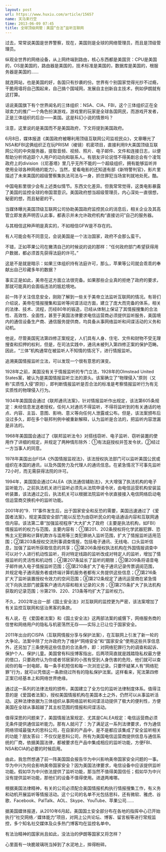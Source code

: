 ```yaml
---
layout: post
url: https://www.huxiu.com/article/15657
name: 天马来行空
time: 2013-06-09 07:45
title: 全球顶级网管：美国“合法”监听互联网
---
```

过去，常常说美国是世界警察，现在，美国则是全球的网络管理员，而且是顶级管理员。

纵观全世界的网络设备，从上网终端到路由，核心东西都是美国货：CPU是美国的，OS是美国的，路由器是美国的，技术标准是美国的，数据库是美国的，根服务器是美国的……

就连网站，也是美国的好，各国只有抄袭的份。世界有个别国家觉得光抄不过瘾，干脆用墙将自己围起来，自己搞个国域网，发展自主创新自主技术，例如伊朗就有这打算。

话说美国旗下有个世界闻名的三体组织：NSA、CIA、FBI，这个三体组织正在全球卖力的推广一个角色扮演游戏，游戏里的玩家是全球各国网民，而游戏开发者，正是三体组织的后台——美国。这是科幻小说的情景吗？

注意，这里说的是美国而不是美国政府，下文将提到美国政府。

6月8日，媒体报道《美国政府被曝利用顶级互联网公司监视民众》，文章曝光了NSA和FBI这俩组织正在玩PRISM（棱镜）机密项目，直接利用9大美国顶级互联网公司的中央服务器，提取音频、视频、照片、电子邮件、文件和连接日志，以便帮助分析师追踪个人用户的动向和联系人。有朋友评论说怪不得美剧总会有个凌驾政府上的division（《尼基塔》里几乎无所不能的一个超级组织，拥有能够监听并使用全球各种网络的能力）。当然，爱看电影的还知道有部《新特警判官》，影片里描述了未来美国的超级警察集执法司法与一身，抓住罪犯当场宣判就地处死。酷。

中国电影里很少会有上述类似情节。东西文化差异。但我常常觉得，这类电影暴露了美国的监控全球的帝国潜意识。美国政府想当超级管理员，内心深处一直很想，秘密的想，而且秘密的干。

当媒体曝光美国顶级互联网公司协助美国政府监控民众的消息后，相关企业及其高管立即发表声明否认此事，都表示并未允许政府机构“直接访问”自己的服务器。

与其相信这种声明是真实的，不如相信GFW是不存在的。

有人可能会有不同意见，会说美国是一个法治国家，政府不会那么蛮干。

不错，正如苹果公司在撇清自己的时候说的说的那样：“任何政府部门希望获得用户数据，都必须首先获得法庭的许可。”

这是不是就是暗示：如果三体组织持有法庭许可，那么，苹果等公司就会乖乖的奉献出自己珍藏多年的数据？

事实正是如此，美帝在这方面立法很完备。如果那些企业真的拒绝了政府的要求，那就可能真的会面临违法的尴尬境地。

前一阵子关注信息安全，刚刚了解到一些关于美帝立法监听互联网的情况。有哥们介绍说，美帝在情报搜集和监听等间谍活动方面，建立了庞大而完备的体系，相关的法律、技术、流程，历经80年的锻造，已经从体制上保证了其情报搜集的合法性、高效性、全面性，甚至于美国法律要求电信运营商必须提供监听服务，美国境内的通信设备生产商、通信服务提供商，均具备从事网络监听和间谍活动的义务和动机。

他说，尽管美国宪法第四修正案规定，人们具有人身、住宅、文件和财物不受无理搜查和扣押的权利，但是，在司法实践中，通讯未被列入第四修正案的保护范畴。因此，“三体”机构通常在被监听人不知情的情况下，进行情报监听。

追溯美国情报监听立法，可以发现一个很有意思的演变。

1928年之前，美国没有关于情报监听的专门立法，1928年的Olmstead United States案，被认为是美国情报监听立法的源头。该案确立了“物理侵入”原则（又称“实质性入侵”原则），即判断情报监听是否合法的标准是考察情报监听行为有无实质性的物理侵入行为。

1934年美国国会通过《联邦通讯法案》，针对情报监听作出规定，该法第605条规定：未经信息发送者授权，任何人对通讯不得监听，不得将监听到的有关通话的地点、内容、主旨、意图、影响、意义等向任何人泄露或公布。但是，该法案颁布后没过多久，即在多个联邦判例中被重新解释，认为监听是合法的，把监听内容泄漏是非法的。

1968年美国国会通过了《联邦监听法令》对搭线窃听、电子监听、窃听装置的使用作了详细的规定，并规定了两种情形除外：①有法庭授权并签发令状，②经过一方当事人的同意。

1978年美国出台FISA《外国情报监视法》，该法授权执法部门可以监听美国公民或组织在本国的通讯，以及外国势力及代理人的通讯信息。在紧急情况下可事先监听72小时，而无需获得法院的许可。

1994年，美国国会通过CALEA《执法通信辅助法》，大大增强了执法机构的电子监听能力，之前执法机关进行监听必须先从法院申请令状，由电信运营机构安装监听装置，该法通过之后，执法机关可以根据法院监听令状直接接入电信网络启动电信运营商交换机中的监听功能。

2001年的“9．11”事件发生后，出于国家安全和反恐的需要，美国迅速通过了《爱国者法案》，规定美国安全部门能以反恐为由窃听民众的电话通话内容和互联网通信内容。该法第二章“加强监视程序”大大扩大了政府（主要是执法机构，如FBI）情报监听的权力与范围，主要内容有：①第201、202条授权将化学武器犯罪、恐怖主义犯罪和计算机欺诈与滥用等三类犯罪纳入监听范围，扩大了情报监听适用范围；②第203条授权交流刑事调查情报，包括电子通讯、无线电、口头监听信息，加强了监听所获取信息的共享；③第206条授权执法机构在外国情报调查中可以对个人进行机动性监听，将对特定线路的监听改成对特定人的监听，增加了情报监听的灵活性和机动性；④第207条延长了监听的期限；⑤第209条将语音电子邮件纳入电子情报监听范围；⑥第210条扩大了电子通讯记录传票调阅范围，并规定电子通讯服务者或终端计算机服务者都有义务提供这些信息；⑦第216条扩大了监听装置授权令效力的空间范围；⑧第212条规定了通讯运营商在紧急情况下向执法部门披露客户通讯内容和相关记录的义务；⑨第215条扩大了执法机构获取的记录范围；⑩第219、220、213条等均扩大了监听权力。

不久，2002年出台一部《国土安全法》对互联网的监控更为严密，该法案增加了有关监控互联网和惩治黑客的条款。

有人说，在《爱国者法案》和《国土安全法》这两部法案的威慑下，网络服务商的信誉和网络用户的隐私与机密荡然无存——实际上已让位于国家安全。

2011年出台的CISPA（互联网情报分享与保护法案），在互联网上引发了新一轮的大争论。法案中除了允许政府为了维护“网络安全”和“国家安全”使用这些共享信息外，还另加了三条使用这些信息的合法条件，即：对网络犯罪行为的调查和起诉、保护个人、保护儿童。美国曾有科技博客指出，后两项简直就是践踏隐私权最方便的借口，只要政府认为你或者邻居家的小孩有受到人身伤害的危险，他们就可以查阅你的每一封电邮，每一条手机短信和每一次浏览记录。只要怀疑某人有“网络犯罪”行为，就可以凭借这一条款绕过所有的隐私保护法案。这样看来，宪法第四修正案已经基本上和网络世界绝缘。

通过这一系列的法律法规的颁布，美国建立了全方位的监听法律制度体系。值得注意的是《爱国者法案》，授权美国情报机构在美国本土之外，仍然可以从事监听活动。这种法律依据为三体组织从事网络监听和间谍活动提供了极大的便利性，方便美国在全球从事超越了其主权范围的情报和间谍活动。

值得深思的问题来了，美国情报法案规定、尤其是CALEA规定：电信运营商必须无条件提供通信监听能力。那有人就问了：为了满足这一系列法律要求，作为通信网络领域最强大的思科公司，在自家的产品中，是不是都应该集成了安全监听相关的功能？朋友答曰：不仅仅是思科公司，所有为美国电信运营商提供信息与通信系统的厂商，依据美国法律，都被要求在产品中集成相应的监听功能，方便FBI、NSA和CIA的必要的时候启用。

由此，我忽然想通了前一阵美国国会报告华为中兴影响美帝国家安全问题的一事。华为中兴为何会影响美帝国家安全？因为美国法律要求，电信设备中应该提供监听功能。假如华为中兴依法提供了监听功能，那当然不值得美国信任；假如华为中兴没有提供监听功能，那他们的设备不值得使用。进退两难哪。

根据美国法律精神，有关的公司必须配合美国情报机构执行情报搜集工作，有义务和动机开展监听等情报活动。这个公司的名单不光包括思科，还有微软、雅虎、谷歌、Facebook、PalTalk、AOL、Skype、YouTube、苹果公司……

据美国媒体报道，从2010年6月起，美国国土安全部分布在各地的指挥中心已开始执行“社交网络／媒体能力”项目，对网上公共论坛、博客、留言板等进行常规监控，多个知名社交媒体及众多热门博客均在监控名单中。

有法治精神的国家尚且如此，没法治的伊朗等国家又将怎样？

心里面有一块脆玻璃咣当掉到了水泥地上，摔得粉碎。


